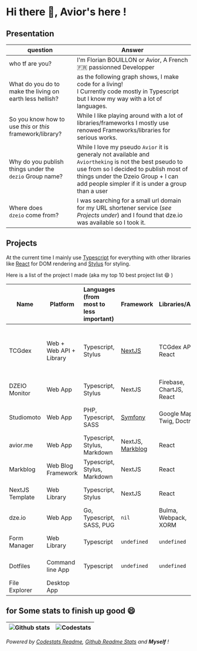 # Hi there :wave:, Avior's here !

## Presentation

| question                                                   | Answer                                                                                                                                                                                                                                       |
| ---------------------------------------------------------- | -------------------------------------------------------------------------------------------------------------------------------------------------------------------------------------------------------------------------------------------- |
| who tf are you?                                            | I'm Florian BOUILLON or Avior, A French 🇫🇷 passionned Developper                                                                                                                                                                           |
| What do you do to make the living on earth less hellish?   | as the following graph shows, I make code for a living!<br />I Currently code mostly in Typescript but I know my way with a lot of languages.                                                                                                |
| So you know how to use _this_ or _this_ framework/library? | While I like playing around with a lot of libraries/frameworks I mostly use renowed Frameworks/libraries for serious works.                                                                                                                  |
| Why do you publish things under the `dezio` Group name?    | While I love my pseudo `Avior` it is generaly not available and `Aviortheking` is not the best pseudo to use from so I decided to publish most of things under the Dzeio Group + I can add people simpler if it is under a group than a user |
| Where does `dzeio` come from?                              | I was searching for a small url domain for my URL shortener service (_see Projects under_) and I found that dze.io was available so I took it.                                                                                               |

## Projects

At the current time I mainly use [Typescript](https://www.typescriptlang.org/) for everything with other libraries like [React](https://reactjs.org/) for DOM rendering and [Stylus](https://stylus-lang.com/) for styling.

Here is a list of the project I made (aka my top 10 best project list :smile: )

| Name            | Platform                | Languages<br />(from most to less important) | Framework                                                | Libraries/APIs              | Description                                                                                                    | Links                                                                                                              |
| --------------- | ----------------------- |:-------------------------------------------- | -------------------------------------------------------- | --------------------------- | -------------------------------------------------------------------------------------------------------------- | ------------------------------------------------------------------------------------------------------------------ |
| TCGdex          | Web + Web API + Library | Typescript, Stylus                           | [NextJS](https://nextjs.org/)                            | TCGdex API, React           | A Pokemon Trading card game database<br />+ A Pokemon Trading Card REST API<br />+ A Javascript/Typescript SDK | [Website](https://www.tcgdex.net), [Repositories](https://github.com/tcgdex)                                       |
| DZEIO Monitor   | Web App                 | Typescript, Stylus                           | NextJS                                                   | Firebase, ChartJS, React    | A Website monitoring software                                                                                  | [Website](https://monitor.dzeio.com)                                                                               |
| Studiomoto      | Web App                 | PHP, Typescript, SASS                        | [Symfony](https://symfony.com/)                          | Google Maps, Twig, Doctrine | A French motorcycle event database<br />Made in cooperation with [Spideer](https://www.spideer.fr)             | [Website](https://www.studiomoto.fr)                                                                               |
| avior.me        | Web App                 | Typescript, Stylus, Markdown                 | NextJS, [Markblog](https://github.com/dzeiocom/markblog) | React                       | My Personnal Blog (Rebuild in progress)                                                                        | [Website](https://wwww.avior.me)                                                                                   |
| Markblog        | Web Blog Framework      | Typescript, Stylus, Markdown                 | NextJS                                                   | React                       | A Blog utility to make blogs                                                                                   | [Repository](https://github.com/dzeiocom/markblog)                                                                 |
| NextJS Template | Web Library             | Typescript, Stylus                           | NextJS                                                   | React                       | the NextJS template I made and use for my current projects                                                     | [Repository](https://github.com/Aviortheking/next-template)                                                        |
| dze.io          | Web App                 | Go, Typescript, SASS, PUG                    | `nil`                                                    | Bulma, Webpack, XORM        | An URL Shortener service                                                                                       | [Website](https://dze.io)                                                                                          |
| Form Manager    | Web Library             | Typescript                                   | `undefined`                                              | `undefined`                 | A Form Manager to easily manage document forms                                                                 | [Repository](https://github.com/dzeiocom/FormManager), [NPM](https://www.npmjs.com/package/@dzeio/form-manager)    |
| Dotfiles        | Command line App        | Typescript                                   | `undefined`                                              | `undefined`                 | A Small program to backup/restore dotfiles                                                                     | [Reporitory](https://github.com/dzeiocom/dotfiles) , [Example Repositry](https://github.com/Aviortheking/dotfiles) |
| File Explorer   | Desktop App             |                                              |                                                          |                             |                                                                                                                |                                                                                                                    |

## for Some stats to finish up good :smile:

| ![Github stats](https://github-readme-stats.vercel.app/api?username=aviortheking&count_private=true&show_icons=true) | ![Codestats](https://codestats-readme.vercel.app/api/top-langs/?username=aviortheking&language_count=10&layout=compact) |
| -------------------------------------------------------------------------------------------------------------------- | ----------------------------------------------------------------------------------------------------------------------- |

_Powered by [Codestats Readme](https://github.com/Aviortheking/codestats-readme), [Github Readme Stats](https://github.com/anuraghazra/github-readme-stats) and __Myself__ !_
